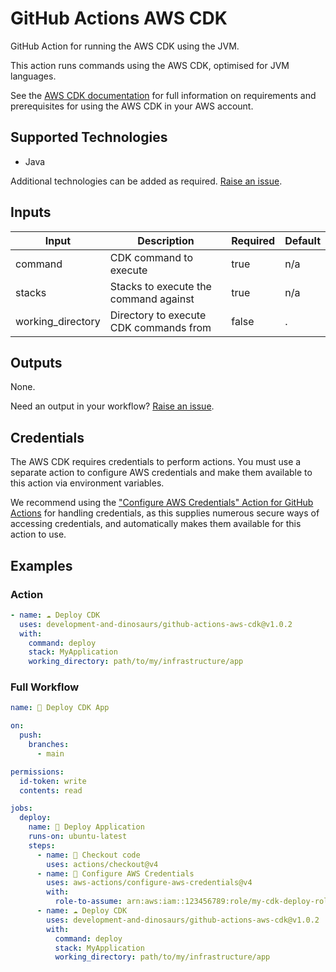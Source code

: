 # GitHub Actions AWS CDK

GitHub Action for running the AWS CDK using the JVM.

This action runs commands using the AWS CDK, optimised for JVM languages.

See the [AWS CDK documentation](https://aws.amazon.com/cdk/) for full information on requirements and prerequisites for
using the AWS CDK in your AWS account.

## Supported Technologies

- Java

Additional technologies can be added as
required. [Raise an issue](https://github.com/development-and-dinosaurs/github-actions-aws-cdk/issues/new).

## Inputs

| Input             | Description                            | Required | Default |
|-------------------|----------------------------------------|----------|---------|
| command           | CDK command to execute                 | true     | n/a     |
| stacks            | Stacks to execute the command against  | true     | n/a     |
| working_directory | Directory to execute CDK commands from | false    | .       |

## Outputs

None. 

Need an output in your workflow? [Raise an issue](https://github.com/development-and-dinosaurs/github-actions-aws-cdk/issues/new).

## Credentials 

The AWS CDK requires credentials to perform actions. You must use a separate action to configure AWS credentials and make them available to this action via environment variables. 

We recommend using the ["Configure AWS Credentials" Action for GitHub Actions](https://github.com/marketplace/actions/configure-aws-credentials-action-for-github-actions) for handling credentials, as this supplies numerous secure ways of accessing credentials, and automatically makes them available for this action to use. 

## Examples

### Action
```yaml
- name: ☁️ Deploy CDK
  uses: development-and-dinosaurs/github-actions-aws-cdk@v1.0.2
  with:
    command: deploy
    stack: MyApplication
    working_directory: path/to/my/infrastructure/app
```

### Full Workflow
```yaml
name: 🚀 Deploy CDK App

on:
  push:
    branches:
      - main

permissions:
  id-token: write
  contents: read

jobs:
  deploy:
    name: 🚀 Deploy Application
    runs-on: ubuntu-latest
    steps:
      - name: 🛒 Checkout code
        uses: actions/checkout@v4
      - name: 🔑 Configure AWS Credentials
        uses: aws-actions/configure-aws-credentials@v4
        with:
          role-to-assume: arn:aws:iam::123456789:role/my-cdk-deploy-role
      - name: ☁️ Deploy CDK
        uses: development-and-dinosaurs/github-actions-aws-cdk@v1.0.2
        with:
          command: deploy
          stack: MyApplication
          working_directory: path/to/my/infrastructure/app
```
